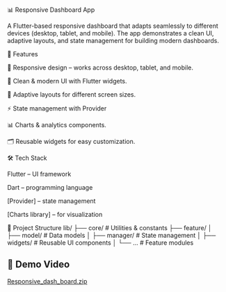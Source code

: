 📊 Responsive Dashboard App

A Flutter-based responsive dashboard that adapts seamlessly to different devices (desktop, tablet, and mobile). The app demonstrates a clean UI, adaptive layouts, and state management for building modern dashboards.

🚀 Features

📱 Responsive design – works across desktop, tablet, and mobile.

🎨 Clean & modern UI with Flutter widgets.

🔄 Adaptive layouts for different screen sizes.

⚡ State management with Provider

📊 Charts & analytics components.

🗂️ Reusable widgets for easy customization.

🛠️ Tech Stack

Flutter
 – UI framework

Dart
 – programming language

[Provider] – state management

[Charts library] – for visualization

📂 Project Structure
lib/
├── core/               # Utilities & constants
├── feature/
│   ├── model/          # Data models
│   ├── manager/        # State management
│   ├── widgets/        # Reusable UI components
│   └── ...             # Feature modules

## 🎥 Demo Video
[Responsive_dash_board.zip](https://github.com/user-attachments/files/22400412/Responsive_dash_board.zip)


